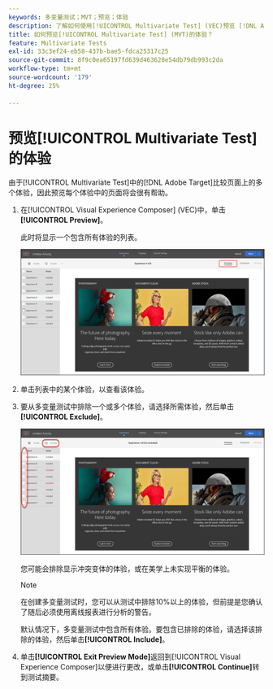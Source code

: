 ```yaml
---
keywords: 多变量测试；MVT；预览；体验
description: 了解如何使用[!UICONTROL Multivariate Test] (VEC)预览 [!DNL Adobe Target] 中的[!UICONTROL Visual Experience Composer] (MVT)活动中的每个体验。
title: 如何预览[!UICONTROL Multivariate Test] (MVT)的体验？
feature: Multivariate Tests
exl-id: 33c3ef24-eb58-437b-bae5-fdca25317c25
source-git-commit: 8f9c0ea65197fd639d463628e54db79db993c2da
workflow-type: tm+mt
source-wordcount: '179'
ht-degree: 25%

---
```


# 预览[!UICONTROL Multivariate Test]的体验

由于[!UICONTROL Multivariate Test]中的[!DNL Adobe Target]比较页面上的多个体验，因此预览每个体验中的页面将会很有帮助。

1. 在[!UICONTROL Visual Experience Composer] (VEC)中，单击&#x200B;**[!UICONTROL Preview]**。

   此时将显示一个包含所有体验的列表。

   ![预览图像](assets/preview.png)

1. 单击列表中的某个体验，以查看该体验。

1. 要从多变量测试中排除一个或多个体验，请选择所需体验，然后单击&#x200B;**[!UICONTROL Exclude]**。

   ![排除体验](/help/main/c-activities/c-multivariate-testing/t-create-multivariate-test/assets/preview-mvt-exclude.png)

   您可能会排除显示冲突变体的体验，或在美学上未实现平衡的体验。

   >[!NOTE]
   >
   >在创建多变量测试时，您可以从测试中排除10%以上的体验，但前提是您确认了随后必须使用离线报表进行分析的警告。

   默认情况下，多变量测试中包含所有体验。要包含已排除的体验，请选择该排除的体验，然后单击&#x200B;**[!UICONTROL Include]**。

1. 单击&#x200B;**[!UICONTROL Exit Preview Mode]**&#x200B;返回到[!UICONTROL Visual Experience Composer]以便进行更改，或单击&#x200B;**[!UICONTROL Continue]**&#x200B;转到测试摘要。

